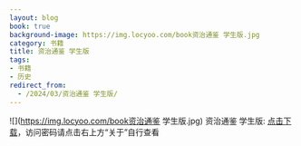 ```yaml
---
layout: blog
book: true
background-image: https://img.locyoo.com/book资治通鉴 学生版.jpg
category: 书籍
title: 资治通鉴 学生版
tags:
- 书籍
- 历史
redirect_from:
  - /2024/03/资治通鉴 学生版/
---
```

![](https://img.locyoo.com/book资治通鉴 学生版.jpg)
资治通鉴 学生版: <a name = "ref1" href="https://url18.ctfile.com/f/50983618-1350065855-6462b6?p=3619">点击下载</a>，访问密码请点击右上方“关于”自行查看